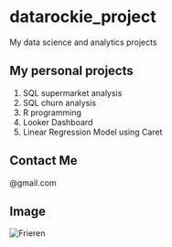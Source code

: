 # datarockie_project
My data science and analytics projects

## My personal projects

1. SQL supermarket analysis
2. SQL churn analysis
3. R programming
4. Looker Dashboard
5. Linear Regression Model using Caret


## Contact Me
@gmail.com

## Image
![Frieren](https://www.japanpowered.com/media/images/frieren.jpg)
